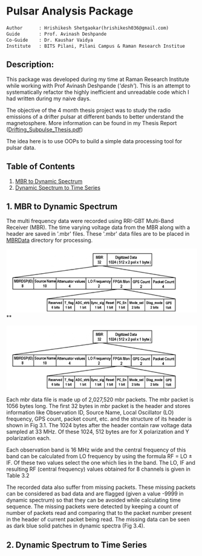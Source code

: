 # Pulsar Analysis Package
```
Author      : Hrishikesh Shetgaokar(hrishikesh036@gmail.com)
Guide       : Prof. Avinash Deshpande
Co-Guide    : Dr. Kaushar Vaidya
Institute   : BITS Pilani, Pilani Campus & Raman Research Institue  
```

## Description:

This package was developed during my time at Raman Research Institute while working
with Prof Avinash Deshpande (*'desh'*). This is an attempt to systematically refactor
the highly inefficient and unreadable code which I had written during my naive days.

The objective of the 4 month thesis project was to study the radio emissions of a drifter
pulsar at different bands to better understand the magnetosphere. More information can be found 
in my Thesis Report ([Drifting_Subpulse_Thesis.pdf](Drifting_Subpulse_Thesis.pdf))

The idea here is to use OOPs to build a simple data processing tool for pulsar data.

## Table of Contents
1. [MBR to Dynamic Spectrum](#1-mbr-to-dynamic-spectrum)
2. [Dynamic Spectrum to Time Series](#2-dynamic-spectrum-to-time-series)


## 1. MBR to Dynamic Spectrum
The multi frequency data were recorded using RRI-GBT Multi-Band Receiver (MBR). The time varying voltage data from the MBR along with a header are saved in '.mbr' files.
These '.mbr' data files are to be placed in [MBRData](MBRData) directory for processing.

![mbrPacket](readmeImages/mbrPacket.png)
**

<p align="center">
  <img src="readmeImages/mbrPacket.png" title="Figure 1.1: MBR packet header"/>
</p>


Each mbr data file is made up of 2,027,520 mbr packets. The mbr packet is 1056 bytes long. 
The first 32 bytes in mbr packet is the header and stores information like Observation ID, Source Name, Local Oscillator 
(LO) frequency, GPS count, packet count, etc. and the structure of its header is shown in Fig 3.1. The 1024 bytes after the 
header contain raw voltage data sampled at 33 MHz. Of these 1024, 512 bytes are for X polarization and Y polarization each.

Each observation band is 16 MHz wide and the central frequency of this band can be calculated from LO frequency by using the formula RF = LO ± IF. Of these two values select the one which lies in the band. The LO, IF and resulting RF (central frequency) values obtained for 8 channels is given in Table 3.2

The recorded data also suffer from missing packets. These missing packets can be considered as bad data and are flagged (given a value -9999 in dynamic spectrum) so that they can be avoided while calculating time sequence. The missing packets were detected by keeping a count of number of packets read and comparing that to the packet number present in the header of current packet being read. The missing data can be seen as dark blue solid patches in dynamic spectra (Fig 3.4).


## 2. Dynamic Spectrum to Time Series 
